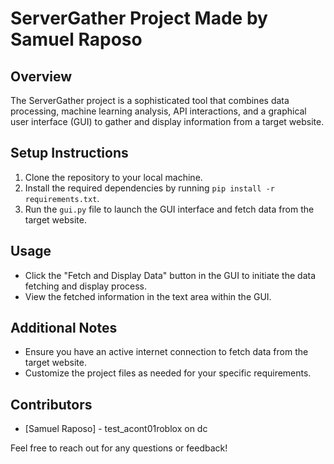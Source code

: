 # ServerGather Project Made by Samuel Raposo

## Overview
The ServerGather project is a sophisticated tool that combines data processing, machine learning analysis, API interactions, and a graphical user interface (GUI) to gather and display information from a target website.

## Setup Instructions
1. Clone the repository to your local machine.
2. Install the required dependencies by running `pip install -r requirements.txt`.
3. Run the `gui.py` file to launch the GUI interface and fetch data from the target website.

## Usage
- Click the "Fetch and Display Data" button in the GUI to initiate the data fetching and display process.
- View the fetched information in the text area within the GUI.

## Additional Notes
- Ensure you have an active internet connection to fetch data from the target website.
- Customize the project files as needed for your specific requirements.

## Contributors
- [Samuel Raposo] - test_acont01roblox on dc

Feel free to reach out for any questions or feedback!
